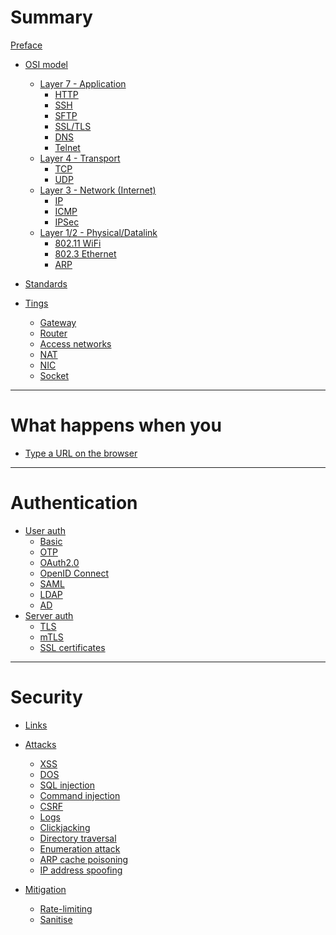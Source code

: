 # Summary

[Preface](./preface.md)

- [OSI model](./osi-model.md)
    - [Layer 7 - Application](./layer-7.md)
        - [HTTP](./http.md) 
        - [SSH](./ssh.md)
        - [SFTP]()
        - [SSL/TLS](./ssl.md)
        - [DNS](./dns.md)
        - [Telnet](./telnet.md)
    - [Layer 4 - Transport]()
        - [TCP]()
        - [UDP](./udp.md)
    - [Layer 3 - Network (Internet)]()
        - [IP]()
        - [ICMP](./icmp.md)
        - [IPSec](./ipsec.md)
    - [Layer 1/2 - Physical/Datalink](./layer-1.md)
        - [802.11 WiFi]()
        - [802.3 Ethernet]()
        - [ARP](./arp.md)

- [Standards](./standards.md)

- [Tings]()
    - [Gateway]()
    - [Router]()
    - [Access networks](./access-networks.md)
    - [NAT]()
    - [NIC]()
    - [Socket](./socket.md)

---

# What happens when you

- [Type a URL on the browser](./what-happens.md)

---

# Authentication

- [User auth]()
    - [Basic]()
    - [OTP]()
    - [OAuth2.0](./oauth2-0.md)
    - [OpenID Connect]()
    - [SAML]()
    - [LDAP]()
    - [AD]()
- [Server auth]()
    - [TLS]()
    - [mTLS]()
    - [SSL certificates]()

---

# Security

- [Links](./links.md)

- [Attacks]()
    - [XSS]()
    - [DOS]()
    - [SQL injection]()
    - [Command injection]()
    - [CSRF]()
    - [Logs]()
    - [Clickjacking]()
    - [Directory traversal]()
    - [Enumeration attack]()
    - [ARP cache poisoning](./arp-cache-poisoning.md)
    - [IP address spoofing](./ip-address-spoofing.md)
- [Mitigation](./mitigation.md)
    - [Rate-limiting]()
    - [Sanitise]()
